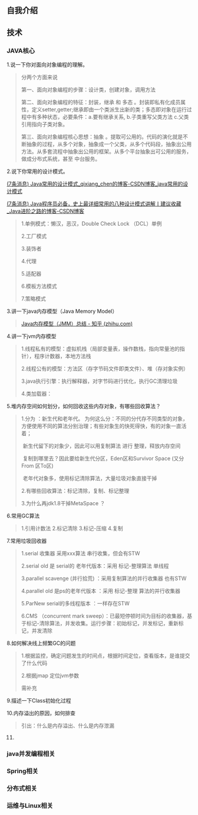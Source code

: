## 自我介绍

## 技术

### JAVA核心

1.说一下你对面向对象编程的理解。

> 分两个方面来说
>
> 第一、面向对象编程的步骤：设计类，创建对象，调用方法
>
> 第二、面向对象编程的特征：封装，继承 和 多态 。封装即私有化成员属性，定义setter,getter;继承即由一个类派生出新的类；多态即对象在运行过程中有多种状态，必要条件：a.要有继承关系, b.子类重写父类方法 c.父类引用指向子类对象。
>
> 第三、面向对象编程核心思想：抽象 。提取可公用的。代码的演化就是不断抽象的过程，从多个对象，抽象成一个父类，从多个代码段，抽象出公用方法。从多套流程中抽象出公用的框架。从多个平台抽象出可公用的服务，做成分布式系统，甚至 中台服务。

2.说下你常用的设计模式。

[(7条消息) Java常用的设计模式_qixiang_chen的博客-CSDN博客_java常用的设计模式](https://blog.csdn.net/qixiang_chen/article/details/88381325)

[(7条消息) Java程序员必备，史上最详细常用的八种设计模式讲解丨建议收藏_Java进阶之路的博客-CSDN博客](https://blog.csdn.net/weixin_45039616/article/details/103096625)

> 1.单例模式：懒汉，恶汉，Double Check Lock （DCL）单例
>
> 2.工厂模式
>
> 3.装饰者
>
> 4.代理
>
> 5.适配器
>
> 6.模板方法模式
>
> 7.策略模式

3.讲一下java内存模型（Java Memory Model）

> [Java内存模型（JMM）总结 - 知乎 (zhihu.com)](https://zhuanlan.zhihu.com/p/29881777)

4.讲一下jvm内存模型

> 1.线程私有的模型：虚拟机栈（局部变量表，操作数栈，指向常量池的指针），程序计数器，本地方法栈
>
> 2.线程公有的模型：方法区（存字节码文件即类文件）、堆（存对象实例）
>
> 3.java执行引擎：执行解释器，对字节码进行优化，执行GC清理垃圾
>
> 4.类加载器：

5.堆内存空间如何划分，如何回收这些内存对象，有哪些回收算法？

> 1.分为 ：新生代和老年代。 为何这么分：不同的分代存不同类型的对象，方便使用不同的算法分别治理；有些对象生的快死得快，有的对象一直活着；
>
> ​	新生代留下的对象少，因此可以用复制算法 进行 整理，释放内存空间
>
> ​		复制到哪里去？因此要给新生代分区，Eden区和Survivor Space (又分From 区To区)
>
> ​	老年代对象多，使用标记清除算法，大量垃圾对象直接干掉
>
> 2.有哪些回收算法：标记清除，复制、标记整理
>
> 3.为什么再jdk1.8干掉MetaSpace ？

6.常用GC算法

> 1.引用计数法  2.标记清除 3.标记-压缩  4.复制

7.常用垃圾回收器

> 1.serial 收集器 采用xxx算法  串行收集，但会有STW
>
> 2.serial old 是 serial的 老年代版本：采用 标记-整理算法 单线程
>
> 3.parallel scavenge (并行拾荒) ：采用复制算法的并行收集器 也有STW
>
> 4.parallel old 是ps的老年代版本 ：采用 标记-整理 算法的并行收集器
>
> 5.ParNew  serial的多线程版本 ：一样存在STW
>
> 6.CMS （concurrent mark sweep）：已最短停顿时间为目标的收集器，基于标记-清除算法，并发收集。运行步骤：初始标记，并发标记，重新标记，并发清除

8.如何解决线上频繁GC的问题

> 1.根据监控，确定问题发生的时间点，根据时间定位，查看版本，是谁提交了什么代码
>
> 2.根据jmap 定位jvm参数
>
> 需补充

9.描述一下Class初始化过程

10.内存溢出的原因，如何排查

> 引出：什么是内存溢出、什么是内存泄漏

11.

### java并发编程相关

### Spring相关

### 分布式相关

### 运维与Linux相关











